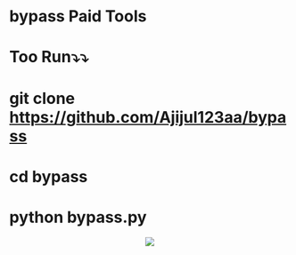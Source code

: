 # bypass Paid Tools
# Too Run⤵️⤵️
# git clone https://github.com/Ajijul123aa/bypass
# cd bypass
# python bypass.py
<p align="center"><img src="https://img.shields.io/badge/MADE%20IN BANGLADESHI-SPAMMAR AND PROGRAMMER-green?colorA=%23ff0000&colorB=%23017e40&style=flat-square">
